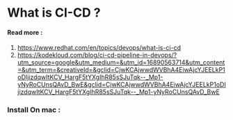 # What is CI-CD ? 

#### Read more : 

1. https://www.redhat.com/en/topics/devops/what-is-ci-cd
2. https://kodekloud.com/blog/ci-cd-pipeline-in-devops/?utm_source=google&utm_medium=&utm_id=16890563714&utm_content=&utm_term=&creativeId=&gclid=CjwKCAjwwdWVBhA4EiwAjcYJEELkP1oDIjizdqwItKCV_HargF5tYXgIhR85sSJuTqk--_Mp1-yNyRoCUnsQAvD_BwE&gclid=CjwKCAjwwdWVBhA4EiwAjcYJEELkP1oDIjizdqwItKCV_HargF5tYXgIhR85sSJuTqk--_Mp1-yNyRoCUnsQAvD_BwE


### Install On mac : 
